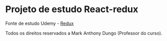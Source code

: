# Projeto de estudo React-redux

Fonte de estudo Udemy - [Redux](https://www.udemy.com/react-redux/)

Todos os direitos reservados a Mark Anthony Dungo (Professor do curso).
